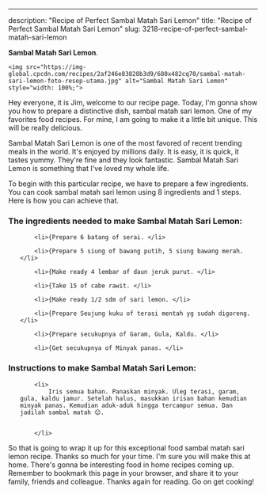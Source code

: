 ---
description: "Recipe of Perfect Sambal Matah Sari Lemon"
title: "Recipe of Perfect Sambal Matah Sari Lemon"
slug: 3218-recipe-of-perfect-sambal-matah-sari-lemon

<p>
	<strong>Sambal Matah Sari Lemon</strong>. 
	
</p>
<p>
	
	<img src="https://img-global.cpcdn.com/recipes/2af246e83828b3d9/680x482cq70/sambal-matah-sari-lemon-foto-resep-utama.jpg" alt="Sambal Matah Sari Lemon" style="width: 100%;">
	
	
</p>
<p>
	Hey everyone, it is Jim, welcome to our recipe page. Today, I'm gonna show you how to prepare a distinctive dish, sambal matah sari lemon. One of my favorites food recipes. For mine, I am going to make it a little bit unique. This will be really delicious.
</p>
	
<p>
	Sambal Matah Sari Lemon is one of the most favored of recent trending meals in the world. It's enjoyed by millions daily. It is easy, it is quick, it tastes yummy. They're fine and they look fantastic. Sambal Matah Sari Lemon is something that I've loved my whole life.
</p>
<p>
	
</p>

<p>
To begin with this particular recipe, we have to prepare a few ingredients. You can cook sambal matah sari lemon using 8 ingredients and 1 steps. Here is how you can achieve that.
</p>

<h3>The ingredients needed to make Sambal Matah Sari Lemon:</h3>

<ol>
	
		<li>{Prepare 6 batang of serai. </li>
	
		<li>{Prepare 5 siung of bawang putih, 5 siung bawang merah. </li>
	
		<li>{Make ready 4 lembar of daun jeruk purut. </li>
	
		<li>{Take 15 of cabe rawit. </li>
	
		<li>{Make ready 1/2 sdm of sari lemon. </li>
	
		<li>{Prepare Seujung kuku of terasi mentah yg sudah digoreng. </li>
	
		<li>{Prepare secukupnya of Garam, Gula, Kaldu. </li>
	
		<li>{Get secukupnya of Minyak panas. </li>
	
</ol>
<p>
	
</p>

<h3>Instructions to make Sambal Matah Sari Lemon:</h3>

<ol>
	
		<li>
			Iris semua bahan. Panaskan minyak. Uleg terasi, garam, gula, kaldu jamur. Setelah halus, masukkan irisan bahan kemudian minyak panas. Kemudian aduk-aduk hingga tercampur semua. Dan jadilah sambal matah 😊.
			
			
		</li>
	
</ol>

<p>
	
</p>

<p>
	So that is going to wrap it up for this exceptional food sambal matah sari lemon recipe. Thanks so much for your time. I'm sure you will make this at home. There's gonna be interesting food in home recipes coming up. Remember to bookmark this page in your browser, and share it to your family, friends and colleague. Thanks again for reading. Go on get cooking!
</p>

